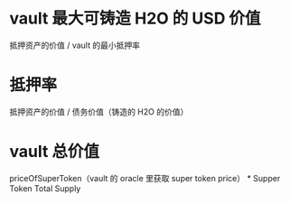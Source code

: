 # vault 最大可铸造 H2O 的 USD 价值

抵押资产的价值 / vault 的最小抵押率

# 抵押率

抵押资产的价值 / 债务价值（铸造的 H2O 的价值）

# vault 总价值

priceOfSuperToken（vault 的 oracle 里获取 super token price） \* Supper Token Total Supply

